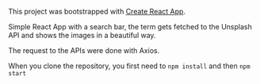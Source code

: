 This project was bootstrapped with [Create React App](https://github.com/facebook/create-react-app).

Simple React App with a search bar, the term gets fetched to the Unsplash API and shows the images in a beautiful way.

The request to the APIs were done with Axios.

When you clone the repository, you first need to `npm install` and then `npm start`
